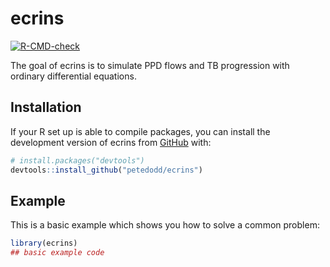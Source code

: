 
# ecrins

<!-- badges: start -->
[![R-CMD-check](https://github.com/petedodd/ecrins/actions/workflows/R-CMD-check.yaml/badge.svg)](https://github.com/petedodd/ecrins/actions/workflows/R-CMD-check.yaml)
<!-- badges: end -->

The goal of ecrins is to simulate PPD flows and TB progression with ordinary differential equations.

## Installation

If your R set up is able to compile packages, you can install the development version of ecrins from [GitHub](https://github.com/) with:

``` r
# install.packages("devtools")
devtools::install_github("petedodd/ecrins")
```


## Example

This is a basic example which shows you how to solve a common problem:

``` r
library(ecrins)
## basic example code
```


